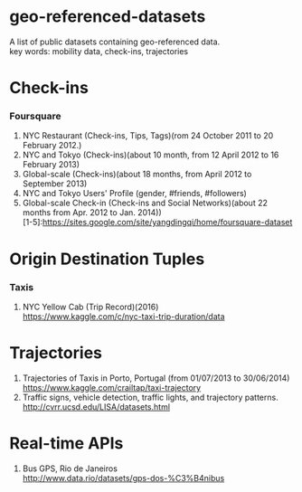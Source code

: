 # geo-referenced-datasets
A list of public datasets containing geo-referenced data.
<br/>key words: mobility data, check-ins, trajectories

# Check-ins
### Foursquare

1. NYC Restaurant (Check-ins, Tips, Tags)(rom 24 October 2011 to 20 February 2012.)
2. NYC and Tokyo (Check-ins)(about 10 month, from 12 April 2012 to 16 February 2013)
3. Global-scale (Check-ins)(about 18 months, from April 2012 to September 2013)
4. NYC and Tokyo Users' Profile (gender, #friends, #followers)
5. Global-scale Check-in (Check-ins and Social Networks)(about 22 months from Apr. 2012 to Jan. 2014))<br/>
[1-5]:https://sites.google.com/site/yangdingqi/home/foursquare-dataset


# Origin Destination Tuples
### Taxis
1. NYC Yellow Cab (Trip Record)(2016)<br/>
https://www.kaggle.com/c/nyc-taxi-trip-duration/data


# Trajectories

1. Trajectories of Taxis in Porto, Portugal (from 01/07/2013 to 30/06/2014)<br/>
https://www.kaggle.com/crailtap/taxi-trajectory
2. Traffic signs, vehicle detection, traffic lights, and trajectory patterns.<br/>
http://cvrr.ucsd.edu/LISA/datasets.html


# Real-time APIs
1. Bus GPS, Rio de Janeiros<br/>
http://www.data.rio/datasets/gps-dos-%C3%B4nibus

